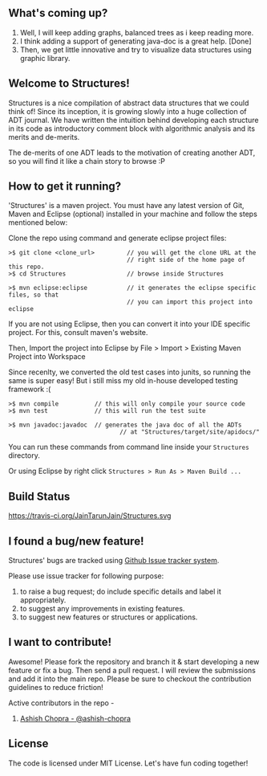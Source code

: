 
What's coming up?
---------------------
1. Well, I will keep adding graphs, balanced trees as i keep reading more.
2. I think adding a support of generating java-doc is a great help. [Done]
3. Then, we get little innovative and try to visualize data structures using graphic library.

Welcome to Structures!
------------------------
Structures is a nice compilation of abstract data structures that we could think of! Since its inception, it is growing slowly into a huge collection of ADT journal. We have written the intuition behind developing each structure in its code as introductory comment block with algorithmic analysis and its merits and de-merits.

The de-merits of one ADT leads to the motivation of creating another ADT, so you will find it like a chain story to browse :P


How to get it running?
---------------------------
'Structures' is a maven project. You must have any latest version of Git, Maven and Eclipse (optional) installed in your machine and follow the steps mentioned below:

   Clone the repo using command and generate eclipse project files:

    >$ git clone <clone_url>         // you will get the clone URL at the 
                                     // right side of the home page of this repo.
    >$ cd Structures                 // browse inside Structures       
     
    >$ mvn eclipse:eclipse           // it generates the eclipse specific files, so that 
                                     // you can import this project into eclipse

   If you are not using Eclipse, then you can convert it into your IDE specific project. For this, consult maven's website.
   
   Then, Import the project into Eclipse by File > Import > Existing Maven Project into Workspace
   
   Since recenlty, we converted the old test cases into junits, so running the same is super easy! But i still miss my old in-house developed testing framework :(

    >$ mvn compile     		// this will only compile your source code
    >$ mvn test        		// this will run the test suite
    
    >$ mvn javadoc:javadoc  // generates the java doc of all the ADTs
    							   // at "Structures/target/site/apidocs/"

   You can run these commands from command line inside your `Structures` directory. 
   
   Or using Eclipse by right click `Structures > Run As > Maven Build ...`

Build Status
---------------------------
https://travis-ci.org/JainTarunJain/Structures.svg

I found a bug/new feature!
---------------------------
Structures' bugs are tracked using [Github Issue tracker system](https://github.com/ashish-chopra/Structures/issues).

Please use issue tracker for following purpose:
 1. to raise a bug request; do include specific details and label it appropriately.
 2. to suggest any improvements in existing features.
 3. to suggest new features or structures or applications.

I want to contribute!
-------------------------
Awesome! Please fork the repository and branch it & start developing a new feature or fix a bug. Then send a pull request. I will review the submissions and add it into the main repo.
Please be sure to checkout the contribution guidelines to reduce friction!

Active contributors in the repo - 
 1. [Ashish Chopra - @ashish-chopra](http://github.com/ashish-chopra)


License
----------------
The code is licensed under MIT License. 
Let's have fun coding together!

